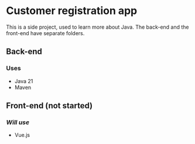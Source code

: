 # Customer registration app
This is a side project, used to learn more about Java. The back-end and the front-end have separate folders.

## Back-end
### Uses
- Java 21
- Maven

## Front-end (not started)
### *Will use*
- Vue.js
